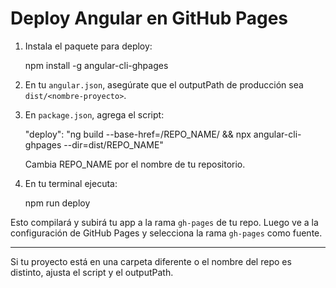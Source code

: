 # Deploy Angular en GitHub Pages

1. Instala el paquete para deploy:

   npm install -g angular-cli-ghpages

2. En tu `angular.json`, asegúrate que el outputPath de producción sea `dist/<nombre-proyecto>`.

3. En `package.json`, agrega el script:

   "deploy": "ng build --base-href=/REPO_NAME/ && npx angular-cli-ghpages --dir=dist/REPO_NAME"

   Cambia REPO_NAME por el nombre de tu repositorio.

4. En tu terminal ejecuta:

   npm run deploy

Esto compilará y subirá tu app a la rama `gh-pages` de tu repo. Luego ve a la configuración de GitHub Pages y selecciona la rama `gh-pages` como fuente.

---

Si tu proyecto está en una carpeta diferente o el nombre del repo es distinto, ajusta el script y el outputPath.
